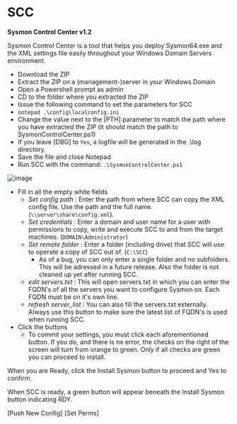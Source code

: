# SCC
**Sysmon Control Center v1.2**



Sysmon Control Center is a tool that helps you deploy Sysmon64.exe and the XML settings file easily throughout your Windows Domain Servers environment. 

* Download the ZIP
* Extract the ZIP on a (management-)server in your Windows Domain
* Open a Powershell prompt as admin
* CD to the folder where you extracted the ZIP
* Issue the following command to set the parameters for SCC
* `notepad .\config\localconfig.ini`
*  Change the value next to the [PTH] parameter to match the path where you have extracted the ZIP (it should match the path to SysmonControlCenter.ps1)
*  If you leave [DBG] to `Yes`, a logfile will be generated in the .\log directory.
*  Save the file and close Notepad
*  Run SCC with the command: `.\SysmonControlCenter.ps1`

![image](https://github.com/golnebo/SCC/assets/18641580/518b65b6-005e-466d-9e59-9750802c3b7e)

* Fill in all the empty white fields
  * _Set config path_ : Enter the path from where SCC can copy the XML config file. Use the path and the full name. (`\\server\share\config.xml`). 
  * _Set credentials_ : Enter a domain and user name for a user with permissions to copy, write and execute SCC to and from the target machines. (`DOMAIN\Administrator`)
  * _Set remote folder_ : Enter a folder (including drive) that SCC will use to operate a copy of SCC out of. (`C:\SCC`)
    * As of a bug, you can only enter a single folder and no subfolders. This will be adressed in a future release. Also the folder is not cleaned up yet after running SCC.
  * _edit servers.txt_ : This will open servers.txt in which you can enter the FQDN's of all the servers you want to configure Sysmon on. Each FQDN must be on it's own line.
  * _refresh server_list_ : You can also fill the servers.txt externally. Always use this button to make sure the latest list of FQDN's is used when running SCC.
* Click the buttons
  * To commit your settings, you must click each aforementioned button. If you do, and there is no error, the checks on the right of the screen will turn from orange to green. Only if all checks are green you can proceed to install.
 
When you are Ready, click the Install Sysmon button to proceed and Yes to confirm.

When SCC is ready, a green button will appear beneath the Install Sysmon button indicating RDY.


[Push New Config]
[Set Perms]
